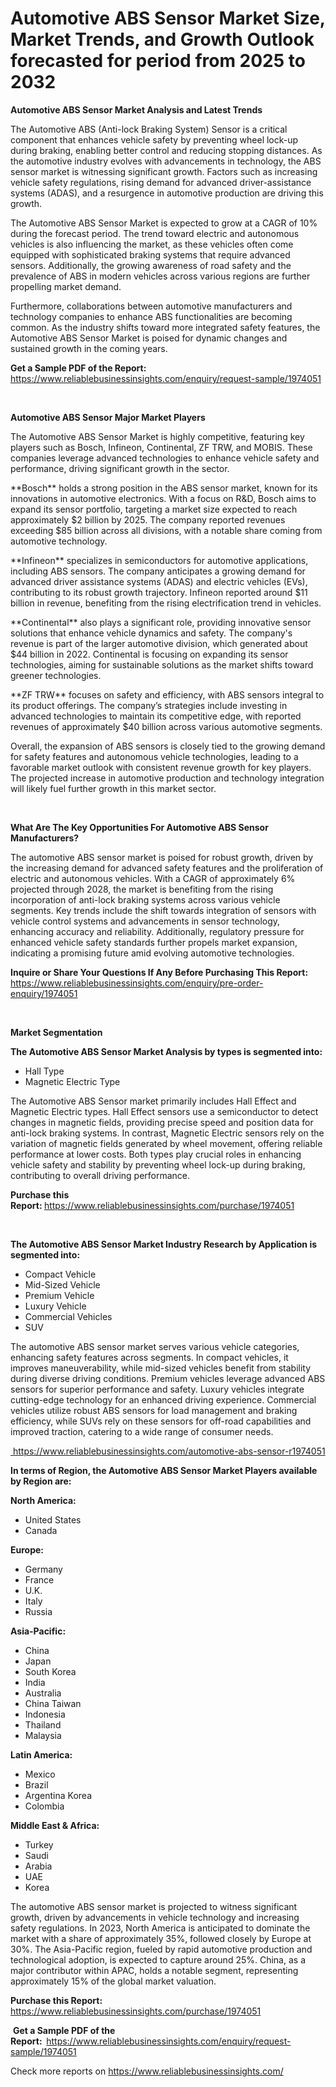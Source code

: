 <p><h1>Automotive ABS Sensor Market Size, Market Trends, and Growth Outlook forecasted for period from 2025 to 2032</h1></p><p><strong>Automotive ABS Sensor Market Analysis and Latest Trends</strong></p>
<p><p>The Automotive ABS (Anti-lock Braking System) Sensor is a critical component that enhances vehicle safety by preventing wheel lock-up during braking, enabling better control and reducing stopping distances. As the automotive industry evolves with advancements in technology, the ABS sensor market is witnessing significant growth. Factors such as increasing vehicle safety regulations, rising demand for advanced driver-assistance systems (ADAS), and a resurgence in automotive production are driving this growth. </p><p>The Automotive ABS Sensor Market is expected to grow at a CAGR of 10% during the forecast period. The trend toward electric and autonomous vehicles is also influencing the market, as these vehicles often come equipped with sophisticated braking systems that require advanced sensors. Additionally, the growing awareness of road safety and the prevalence of ABS in modern vehicles across various regions are further propelling market demand. </p><p>Furthermore, collaborations between automotive manufacturers and technology companies to enhance ABS functionalities are becoming common. As the industry shifts toward more integrated safety features, the Automotive ABS Sensor Market is poised for dynamic changes and sustained growth in the coming years.</p></p>
<p><strong>Get a Sample PDF of the Report:&nbsp;</strong> <a href="https://www.reliablebusinessinsights.com/enquiry/request-sample/1974051?utm_campaign=2302&utm_medium=2&utm_source=Github&utm_content=ia&utm_term=31032025&utm_id=automotive-abs-sensor">https://www.reliablebusinessinsights.com/enquiry/request-sample/1974051</a></p>
<p>&nbsp;</p>
<p><strong>Automotive ABS Sensor Major Market Players</strong></p>
<p><p>The Automotive ABS Sensor Market is highly competitive, featuring key players such as Bosch, Infineon, Continental, ZF TRW, and MOBIS. These companies leverage advanced technologies to enhance vehicle safety and performance, driving significant growth in the sector.</p><p>**Bosch** holds a strong position in the ABS sensor market, known for its innovations in automotive electronics. With a focus on R&D, Bosch aims to expand its sensor portfolio, targeting a market size expected to reach approximately $2 billion by 2025. The company reported revenues exceeding $85 billion across all divisions, with a notable share coming from automotive technology.</p><p>**Infineon** specializes in semiconductors for automotive applications, including ABS sensors. The company anticipates a growing demand for advanced driver assistance systems (ADAS) and electric vehicles (EVs), contributing to its robust growth trajectory. Infineon reported around $11 billion in revenue, benefiting from the rising electrification trend in vehicles.</p><p>**Continental** also plays a significant role, providing innovative sensor solutions that enhance vehicle dynamics and safety. The company's revenue is part of the larger automotive division, which generated about $44 billion in 2022. Continental is focusing on expanding its sensor technologies, aiming for sustainable solutions as the market shifts toward greener technologies.</p><p>**ZF TRW** focuses on safety and efficiency, with ABS sensors integral to its product offerings. The company’s strategies include investing in advanced technologies to maintain its competitive edge, with reported revenues of approximately $40 billion across various automotive segments.</p><p>Overall, the expansion of ABS sensors is closely tied to the growing demand for safety features and autonomous vehicle technologies, leading to a favorable market outlook with consistent revenue growth for key players. The projected increase in automotive production and technology integration will likely fuel further growth in this market sector.</p></p>
<p>&nbsp;</p>
<p><strong>What Are The Key Opportunities For Automotive ABS Sensor Manufacturers?</strong></p>
<p><p>The automotive ABS sensor market is poised for robust growth, driven by the increasing demand for advanced safety features and the proliferation of electric and autonomous vehicles. With a CAGR of approximately 6% projected through 2028, the market is benefiting from the rising incorporation of anti-lock braking systems across various vehicle segments. Key trends include the shift towards integration of sensors with vehicle control systems and advancements in sensor technology, enhancing accuracy and reliability. Additionally, regulatory pressure for enhanced vehicle safety standards further propels market expansion, indicating a promising future amid evolving automotive technologies.</p></p>
<p><strong>Inquire or Share Your Questions If Any Before Purchasing This Report:</strong> <a href="https://www.reliablebusinessinsights.com/enquiry/pre-order-enquiry/1974051?utm_campaign=2302&utm_medium=2&utm_source=Github&utm_content=ia&utm_term=31032025&utm_id=automotive-abs-sensor">https://www.reliablebusinessinsights.com/enquiry/pre-order-enquiry/1974051</a></p>
<p>&nbsp;</p>
<p><strong>Market Segmentation</strong></p>
<p><strong>The Automotive ABS Sensor Market Analysis by types is segmented into:</strong></p>
<p><ul><li>Hall Type</li><li>Magnetic Electric Type</li></ul></p>
<p><p>The Automotive ABS Sensor market primarily includes Hall Effect and Magnetic Electric types. Hall Effect sensors use a semiconductor to detect changes in magnetic fields, providing precise speed and position data for anti-lock braking systems. In contrast, Magnetic Electric sensors rely on the variation of magnetic fields generated by wheel movement, offering reliable performance at lower costs. Both types play crucial roles in enhancing vehicle safety and stability by preventing wheel lock-up during braking, contributing to overall driving performance.</p></p>
<p><strong>Purchase this Report:&nbsp;</strong><a href="https://www.reliablebusinessinsights.com/purchase/1974051?utm_campaign=2302&utm_medium=2&utm_source=Github&utm_content=ia&utm_term=31032025&utm_id=automotive-abs-sensor">https://www.reliablebusinessinsights.com/purchase/1974051</a></p>
<p>&nbsp;</p>
<p><strong>The Automotive ABS Sensor Market Industry Research by Application is segmented into:</strong></p>
<p><ul><li>Compact Vehicle</li><li>Mid-Sized Vehicle</li><li>Premium Vehicle</li><li>Luxury Vehicle</li><li>Commercial Vehicles</li><li>SUV</li></ul></p>
<p><p>The automotive ABS sensor market serves various vehicle categories, enhancing safety features across segments. In compact vehicles, it improves maneuverability, while mid-sized vehicles benefit from stability during diverse driving conditions. Premium vehicles leverage advanced ABS sensors for superior performance and safety. Luxury vehicles integrate cutting-edge technology for an enhanced driving experience. Commercial vehicles utilize robust ABS sensors for load management and braking efficiency, while SUVs rely on these sensors for off-road capabilities and improved traction, catering to a wide range of consumer needs.</p></p>
<p><a href="https://www.reliablebusinessinsights.com/automotive-abs-sensor-r1974051?utm_campaign=2302&utm_medium=2&utm_source=Github&utm_content=ia&utm_term=31032025&utm_id=automotive-abs-sensor">&nbsp;https://www.reliablebusinessinsights.com/automotive-abs-sensor-r1974051</a></p>
<p><strong>In terms of Region, the Automotive ABS Sensor Market Players available by Region are:</strong></p>
<p>
    <p> <strong> North America: </strong>
        <ul>
            <li>United States</li>
            <li>Canada</li>
        </ul>
        </p> 
    <p> <strong> Europe: </strong>
        <ul>
            <li>Germany</li>
            <li>France</li>
            <li>U.K.</li>
            <li>Italy</li>
            <li>Russia</li>
        </ul>
        </p> 
    <p> <strong> Asia-Pacific: </strong>
        <ul>
            <li>China</li>
            <li>Japan</li>
            <li>South Korea</li>
            <li>India</li>
            <li>Australia</li>
            <li>China Taiwan</li>
            <li>Indonesia</li>
            <li>Thailand</li>
            <li>Malaysia</li>
        </ul>
        </p> 
    <p> <strong> Latin America: </strong>
        <ul>
            <li>Mexico</li>
            <li>Brazil</li>
            <li>Argentina Korea</li>
            <li>Colombia</li>
        </ul>
        </p> 
    <p> <strong> Middle East & Africa: </strong>
        <ul>
            <li>Turkey</li>
            <li>Saudi</li>
            <li>Arabia</li>
            <li>UAE</li>
            <li>Korea</li>
        </ul>
    </p>
    </p>
<p><p>The automotive ABS sensor market is projected to witness significant growth, driven by advancements in vehicle technology and increasing safety regulations. In 2023, North America is anticipated to dominate the market with a share of approximately 35%, followed closely by Europe at 30%. The Asia-Pacific region, fueled by rapid automotive production and technological adoption, is expected to capture around 25%. China, as a major contributor within APAC, holds a notable segment, representing approximately 15% of the global market valuation.</p></p>
<p><strong>Purchase this Report: </strong><a href="https://www.reliablebusinessinsights.com/purchase/1974051?utm_campaign=2302&utm_medium=2&utm_source=Github&utm_content=ia&utm_term=31032025&utm_id=automotive-abs-sensor">https://www.reliablebusinessinsights.com/purchase/1974051</a></p>
<p>&nbsp;<strong>Get a Sample PDF of the Report:&nbsp;&nbsp;</strong><a href="https://www.reliablebusinessinsights.com/enquiry/request-sample/1974051?utm_campaign=2302&utm_medium=2&utm_source=Github&utm_content=ia&utm_term=31032025&utm_id=automotive-abs-sensor">https://www.reliablebusinessinsights.com/enquiry/request-sample/1974051</a></p>
<p><strong></strong></p>
<p>Check more reports on <a href="https://www.reliablebusinessinsights.com/?utm_campaign=2302&utm_medium=2&utm_source=Github&utm_content=ia&utm_term=31032025&utm_id=automotive-abs-sensor">https://www.reliablebusinessinsights.com/</a></p>